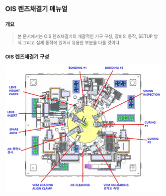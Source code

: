 ## OIS 렌즈채결기 메뉴얼
### 개요
> 본 문서에서는 OIS 렌즈채결기의 개괄적인 기구 구성, 장비의 동작, SETUP 방식 그리고 실제 동작에 있어서 유용한 부분을 다룰 것이다. 

### OIS 렌즈체결기 구성
![OIS_Lens_1](./img/OIS_Lens_1.JPG)
